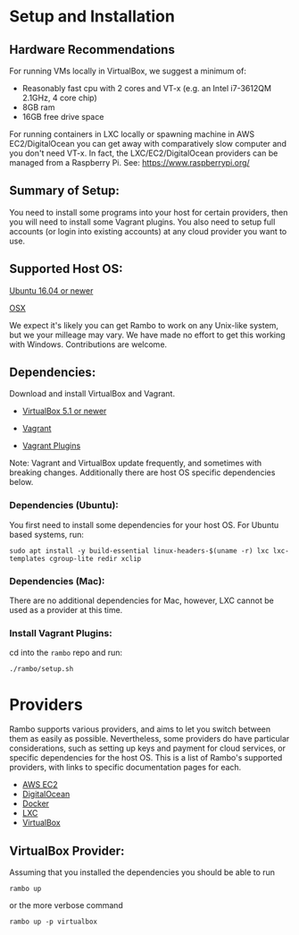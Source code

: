 # Setup and Installation

## Hardware Recommendations
For running VMs locally in VirtualBox, we suggest a minimum of:

* Reasonably fast cpu with 2 cores and VT-x (e.g. an Intel i7-3612QM 2.1GHz, 4 core chip)
* 8GB ram
* 16GB free drive space

For running containers in LXC locally or spawning machine in AWS EC2/DigitalOcean you can get away with comparatively slow computer and you don't need VT-x. In fact, the LXC/EC2/DigitalOcean providers can be managed from a Raspberry Pi. See: https://www.raspberrypi.org/

## Summary of Setup:
You need to install some programs into your host for certain providers, then you will need to install some Vagrant plugins. You also need to setup full accounts (or login into existing accounts) at any cloud provider you want to use.

## Supported Host OS:
[Ubuntu 16.04 or newer](https://www.ubuntu.com/download/desktop)

[OSX](http://www.apple.com/mac-mini/)

We expect it's likely you can get Rambo to work on any Unix-like system, but we your milleage may vary. We have made no effort to get this working with Windows. Contributions are welcome.

## Dependencies:

Download and install VirtualBox and Vagrant.

- [VirtualBox 5.1 or newer](https://www.virtualbox.org/)

- [Vagrant](http://www.vagrantup.com/)

- [Vagrant Plugins](https://github.com/terminal-labs/rambo/blob/master/docs/INSTALL.md#install-vagrant-plugins)

Note: Vagrant and VirtualBox update frequently, and sometimes with breaking changes. Additionally there are host OS specific dependencies below.

### Dependencies (Ubuntu):
You first need to install some dependencies for your host OS. For Ubuntu based systems, run:

```
sudo apt install -y build-essential linux-headers-$(uname -r) lxc lxc-templates cgroup-lite redir xclip
```

### Dependencies (Mac):

There are no additional dependencies for Mac, however, LXC cannot be used as a provider at this time.

### Install Vagrant Plugins:
cd into the `rambo` repo and run:

```
./rambo/setup.sh
```

# Providers

Rambo supports various providers, and aims to let you switch between them as easily as possible. Nevertheless, some providers do have particular considerations, such as setting up keys and payment for cloud services, or specific dependencies for the host OS. This is a list of Rambo's supported providers, with links to specific documentation pages for each.

- [AWS EC2](https://github.com/terminal-labs/rambo/blob/master/docs/providers/aws-ec2.md)
- [DigitalOcean](https://github.com/terminal-labs/rambo/blob/master/docs/providers/digitalocean.md)
- [Docker](https://github.com/terminal-labs/rambo/blob/master/docs/providers/docker.md)
- [LXC](https://github.com/terminal-labs/rambo/blob/master/docs/providers/lxc.md)
- [VirtualBox](https://github.com/terminal-labs/rambo/blob/master/docs/INSTALL.md#virtualbox-provider)

## VirtualBox Provider:

Assuming that you installed the dependencies you should be able to run 

`rambo up`

or the more verbose command 

`rambo up -p virtualbox`
